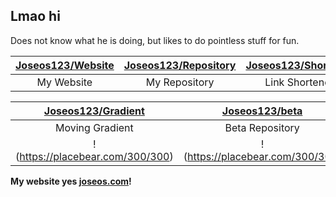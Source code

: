 ## Lmao hi

Does not know what he is doing, but likes to do pointless stuff for fun.

| [Joseos123/Website](https://github.com/Joseos123/joseos.com) | [Joseos123/Repository](https://github.com/Joseos123/repo.joseos.com) | [Joseos123/Shortener](https://github.com/Joseos123/go.joseos.com) | [Joseos123/Redirects](https://github.com/Joseos123/Redirects) |
| :-: | :-: | :-: | :-: |
| My Website | My Repository | Link Shortener | GH Pages Redirect |

| [Joseos123/Gradient](https://github.com/Joseos123/Gradient) | [Joseos123/beta](https://github.com/Joseos123/beta) | [Joseos123/Nil](#) | [Joseos123/Joseos123](https://github.com/Joseos123/Joseos123) |
| :-: | :-: | :-: | :-: |
| Moving Gradient | Beta Repository | Nothing Yet! | Repo for This |
| !(https://placebear.com/300/300) | !(https://placebear.com/300/300) | !(https://placebear.com/300/300) | !(https://placebear.com/300/300) |


**My website yes [joseos.com](https://joseos.com)!**
